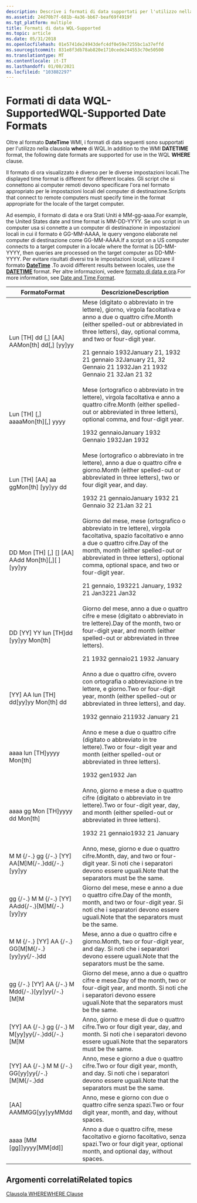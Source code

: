 ```yaml
---
description: Descrive i formati di data supportati per l'utilizzo nella clausola WHERE di WQL.
ms.assetid: 24d70b7f-681b-4a36-bb67-beaf69f4919f
ms.tgt_platform: multiple
title: Formati di data WQL-Supported
ms.topic: article
ms.date: 05/31/2018
ms.openlocfilehash: 01e5741de24943defc4df0e59e7255bc1a37effd
ms.sourcegitcommit: 831e8f3db78ab820e1710cede244553c70e50500
ms.translationtype: MT
ms.contentlocale: it-IT
ms.lasthandoff: 01/08/2021
ms.locfileid: "103882297"
---
```

# <a name="wql-supported-date-formats"></a><span data-ttu-id="afabc-103">Formati di data WQL-Supported</span><span class="sxs-lookup"><span data-stu-id="afabc-103">WQL-Supported Date Formats</span></span>

<span data-ttu-id="afabc-104">Oltre al formato **DateTime** WMI, i formati di data seguenti sono supportati per l'utilizzo nella clausola **where** di WQL.</span><span class="sxs-lookup"><span data-stu-id="afabc-104">In addition to the WMI **DATETIME** format, the following date formats are supported for use in the WQL **WHERE** clause.</span></span>

<span data-ttu-id="afabc-105">Il formato di ora visualizzato è diverso per le diverse impostazioni locali.</span><span class="sxs-lookup"><span data-stu-id="afabc-105">The displayed time format is different for different locales.</span></span> <span data-ttu-id="afabc-106">Gli script che si connettono ai computer remoti devono specificare l'ora nel formato appropriato per le impostazioni locali del computer di destinazione.</span><span class="sxs-lookup"><span data-stu-id="afabc-106">Scripts that connect to remote computers must specify time in the format appropriate for the locale of the target computer.</span></span>

<span data-ttu-id="afabc-107">Ad esempio, il formato di data e ora Stati Uniti è MM-gg-aaaa.</span><span class="sxs-lookup"><span data-stu-id="afabc-107">For example, the United States date and time format is MM-DD-YYYY.</span></span> <span data-ttu-id="afabc-108">Se uno script in un computer usa si connette a un computer di destinazione in impostazioni locali in cui il formato è GG-MM-AAAA, le query vengono elaborate nel computer di destinazione come GG-MM-AAAA.</span><span class="sxs-lookup"><span data-stu-id="afabc-108">If a script on a US computer connects to a target computer in a locale where the format is DD-MM-YYYY, then queries are processed on the target computer as DD-MM-YYYY.</span></span> <span data-ttu-id="afabc-109">Per evitare risultati diversi tra le impostazioni locali, utilizzare il formato [**DateTime**](datetime.md) .</span><span class="sxs-lookup"><span data-stu-id="afabc-109">To avoid different results between locales, use the [**DATETIME**](datetime.md) format.</span></span> <span data-ttu-id="afabc-110">Per altre informazioni, vedere [formato di data e ora](date-and-time-format.md).</span><span class="sxs-lookup"><span data-stu-id="afabc-110">For more information, see [Date and Time Format](date-and-time-format.md).</span></span>



<table>
<thead>
<tr class="header">
<th><span data-ttu-id="afabc-111">Formato</span><span class="sxs-lookup"><span data-stu-id="afabc-111">Format</span></span></th>
<th><span data-ttu-id="afabc-112">Descrizione</span><span class="sxs-lookup"><span data-stu-id="afabc-112">Description</span></span></th>
</tr>
</thead>
<tbody>
<tr class="odd">
<td><span data-ttu-id="afabc-113">Lun [TH] dd [,] [AA] AA</span><span class="sxs-lookup"><span data-stu-id="afabc-113">Mon[th] dd[,] [yy]yy</span></span></td>
<td><span data-ttu-id="afabc-114">Mese (digitato o abbreviato in tre lettere), giorno, virgola facoltativa e anno a due o quattro cifre.</span><span class="sxs-lookup"><span data-stu-id="afabc-114">Month (either spelled-out or abbreviated in three letters), day, optional comma, and two or four-digit year.</span></span><br/> <dl> <span data-ttu-id="afabc-115">21 gennaio 1932</span><span class="sxs-lookup"><span data-stu-id="afabc-115">January 21, 1932</span></span><br />
<span data-ttu-id="afabc-116">21 gennaio 32</span><span class="sxs-lookup"><span data-stu-id="afabc-116">January 21, 32</span></span><br />
<span data-ttu-id="afabc-117">Gennaio 21 1932</span><span class="sxs-lookup"><span data-stu-id="afabc-117">Jan 21 1932</span></span><br />
<span data-ttu-id="afabc-118">Gennaio 21 32</span><span class="sxs-lookup"><span data-stu-id="afabc-118">Jan 21 32</span></span><br />
</dl></td>
</tr>
<tr class="even">
<td><span data-ttu-id="afabc-119">Lun [TH] [,] aaaa</span><span class="sxs-lookup"><span data-stu-id="afabc-119">Mon[th][,] yyyy</span></span></td>
<td><span data-ttu-id="afabc-120">Mese (ortografico o abbreviato in tre lettere), virgola facoltativa e anno a quattro cifre.</span><span class="sxs-lookup"><span data-stu-id="afabc-120">Month (either spelled-out or abbreviated in three letters), optional comma, and four-digit year.</span></span><br/> <dl> <span data-ttu-id="afabc-121">1932 gennaio</span><span class="sxs-lookup"><span data-stu-id="afabc-121">January 1932</span></span><br />
<span data-ttu-id="afabc-122">Gennaio 1932</span><span class="sxs-lookup"><span data-stu-id="afabc-122">Jan 1932</span></span><br />
</dl></td>
</tr>
<tr class="odd">
<td><span data-ttu-id="afabc-123">Lun [TH] [AA] aa gg</span><span class="sxs-lookup"><span data-stu-id="afabc-123">Mon[th] [yy]yy dd</span></span></td>
<td><span data-ttu-id="afabc-124">Mese (ortografico o abbreviato in tre lettere), anno a due o quattro cifre e giorno.</span><span class="sxs-lookup"><span data-stu-id="afabc-124">Month (either spelled-out or abbreviated in three letters), two or four digit year, and day.</span></span><br/> <dl> <span data-ttu-id="afabc-125">1932 21 gennaio</span><span class="sxs-lookup"><span data-stu-id="afabc-125">January 1932 21</span></span><br />
<span data-ttu-id="afabc-126">Gennaio 32 21</span><span class="sxs-lookup"><span data-stu-id="afabc-126">Jan 32 21</span></span><br />
</dl></td>
</tr>
<tr class="even">
<td><span data-ttu-id="afabc-127">DD Mon [TH] [,] [] [AA] AA</span><span class="sxs-lookup"><span data-stu-id="afabc-127">dd Mon[th][,][ ][yy]yy</span></span></td>
<td><span data-ttu-id="afabc-128">Giorno del mese, mese (ortografico o abbreviato in tre lettere), virgola facoltativa, spazio facoltativo e anno a due o quattro cifre.</span><span class="sxs-lookup"><span data-stu-id="afabc-128">Day of the month, month (either spelled-out or abbreviated in three letters), optional comma, optional space, and two or four-digit year.</span></span><br/> <dl> <span data-ttu-id="afabc-129">21 gennaio, 1932</span><span class="sxs-lookup"><span data-stu-id="afabc-129">21 January, 1932</span></span><br />
<span data-ttu-id="afabc-130">21 Jan32</span><span class="sxs-lookup"><span data-stu-id="afabc-130">21 Jan32</span></span><br />
</dl></td>
</tr>
<tr class="odd">
<td><span data-ttu-id="afabc-131">DD [YY] YY lun [TH]</span><span class="sxs-lookup"><span data-stu-id="afabc-131">dd [yy]yy Mon[th]</span></span></td>
<td><span data-ttu-id="afabc-132">Giorno del mese, anno a due o quattro cifre e mese (digitato o abbreviato in tre lettere).</span><span class="sxs-lookup"><span data-stu-id="afabc-132">Day of the month, two or four-digit year, and month (either spelled-out or abbreviated in three letters).</span></span><br/> <dl> <span data-ttu-id="afabc-133">21 1932 gennaio</span><span class="sxs-lookup"><span data-stu-id="afabc-133">21 1932 January</span></span><br />
</dl></td>
</tr>
<tr class="even">
<td><span data-ttu-id="afabc-134">[YY] AA lun [TH] dd</span><span class="sxs-lookup"><span data-stu-id="afabc-134">[yy]yy Mon[th] dd</span></span></td>
<td><span data-ttu-id="afabc-135">Anno a due o quattro cifre, ovvero con ortografia o abbreviazione in tre lettere, e giorno.</span><span class="sxs-lookup"><span data-stu-id="afabc-135">Two or four-digit year, month (either spelled-out or abbreviated in three letters), and day.</span></span><br/> <dl> <span data-ttu-id="afabc-136">1932 gennaio 21</span><span class="sxs-lookup"><span data-stu-id="afabc-136">1932 January 21</span></span><br />
</dl></td>
</tr>
<tr class="odd">
<td><span data-ttu-id="afabc-137">aaaa lun [TH]</span><span class="sxs-lookup"><span data-stu-id="afabc-137">yyyy Mon[th]</span></span></td>
<td><span data-ttu-id="afabc-138">Anno e mese a due o quattro cifre (digitato o abbreviato in tre lettere).</span><span class="sxs-lookup"><span data-stu-id="afabc-138">Two or four-digit year and month (either spelled-out or abbreviated in three letters).</span></span><br/> <dl> <span data-ttu-id="afabc-139">1932 gen</span><span class="sxs-lookup"><span data-stu-id="afabc-139">1932 Jan</span></span><br />
</dl></td>
</tr>
<tr class="even">
<td><span data-ttu-id="afabc-140">aaaa gg Mon [TH]</span><span class="sxs-lookup"><span data-stu-id="afabc-140">yyyy dd Mon[th]</span></span></td>
<td><span data-ttu-id="afabc-141">Anno, giorno e mese a due o quattro cifre (digitato o abbreviato in tre lettere).</span><span class="sxs-lookup"><span data-stu-id="afabc-141">Two or four-digit year, day, and month (either spelled-out or abbreviated in three letters).</span></span><br/> <dl> <span data-ttu-id="afabc-142">1932 21 gennaio</span><span class="sxs-lookup"><span data-stu-id="afabc-142">1932 21 January</span></span><br />
</dl></td>
</tr>
<tr class="odd">
<td><span data-ttu-id="afabc-143">M M {/-.} gg {/-.} [YY] AA</span><span class="sxs-lookup"><span data-stu-id="afabc-143">[M]M{/-.}dd{/-.}[yy]yy</span></span></td>
<td><span data-ttu-id="afabc-144">Anno, mese, giorno e due o quattro cifre.</span><span class="sxs-lookup"><span data-stu-id="afabc-144">Month, day, and two or four-digit year.</span></span> <span data-ttu-id="afabc-145">Si noti che i separatori devono essere uguali.</span><span class="sxs-lookup"><span data-stu-id="afabc-145">Note that the separators must be the same.</span></span><br/></td>
</tr>
<tr class="even">
<td><span data-ttu-id="afabc-146">gg {/-.} M M {/-.} [YY] AA</span><span class="sxs-lookup"><span data-stu-id="afabc-146">dd{/-.}[M]M{/-.}[yy]yy</span></span></td>
<td><span data-ttu-id="afabc-147">Giorno del mese, mese e anno a due o quattro cifre.</span><span class="sxs-lookup"><span data-stu-id="afabc-147">Day of the month, month, and two or four-digit year.</span></span> <span data-ttu-id="afabc-148">Si noti che i separatori devono essere uguali.</span><span class="sxs-lookup"><span data-stu-id="afabc-148">Note that the separators must be the same.</span></span><br/></td>
</tr>
<tr class="odd">
<td><span data-ttu-id="afabc-149">M M {/-.} [YY] AA {/-.} GG</span><span class="sxs-lookup"><span data-stu-id="afabc-149">[M]M{/-.}[yy]yy{/-.}dd</span></span></td>
<td><span data-ttu-id="afabc-150">Mese, anno a due o quattro cifre e giorno.</span><span class="sxs-lookup"><span data-stu-id="afabc-150">Month, two or four-digit year, and day.</span></span> <span data-ttu-id="afabc-151">Si noti che i separatori devono essere uguali.</span><span class="sxs-lookup"><span data-stu-id="afabc-151">Note that the separators must be the same.</span></span><br/></td>
</tr>
<tr class="even">
<td><span data-ttu-id="afabc-152">gg {/-.} [YY] AA {/-.} M M</span><span class="sxs-lookup"><span data-stu-id="afabc-152">dd{/-.}[yy]yy{/-.}[M]M</span></span></td>
<td><span data-ttu-id="afabc-153">Giorno del mese, anno a due o quattro cifre e mese.</span><span class="sxs-lookup"><span data-stu-id="afabc-153">Day of the month, two or four-digit year, and month.</span></span> <span data-ttu-id="afabc-154">Si noti che i separatori devono essere uguali.</span><span class="sxs-lookup"><span data-stu-id="afabc-154">Note that the separators must be the same.</span></span><br/></td>
</tr>
<tr class="odd">
<td><span data-ttu-id="afabc-155">[YY] AA {/-.} gg {/-.} M M</span><span class="sxs-lookup"><span data-stu-id="afabc-155">[yy]yy{/-.}dd{/-.}[M]M</span></span></td>
<td><span data-ttu-id="afabc-156">Anno, giorno e mese di due o quattro cifre.</span><span class="sxs-lookup"><span data-stu-id="afabc-156">Two or four digit year, day, and month.</span></span> <span data-ttu-id="afabc-157">Si noti che i separatori devono essere uguali.</span><span class="sxs-lookup"><span data-stu-id="afabc-157">Note that the separators must be the same.</span></span><br/></td>
</tr>
<tr class="even">
<td><span data-ttu-id="afabc-158">[YY] AA {/-.} M M {/-.} GG</span><span class="sxs-lookup"><span data-stu-id="afabc-158">[yy]yy{/-.}[M]M{/-.}dd</span></span></td>
<td><span data-ttu-id="afabc-159">Anno, mese e giorno a due o quattro cifre.</span><span class="sxs-lookup"><span data-stu-id="afabc-159">Two or four digit year, month, and day.</span></span> <span data-ttu-id="afabc-160">Si noti che i separatori devono essere uguali.</span><span class="sxs-lookup"><span data-stu-id="afabc-160">Note that the separators must be the same.</span></span><br/></td>
</tr>
<tr class="odd">
<td><span data-ttu-id="afabc-161">[AA] AAMMGG</span><span class="sxs-lookup"><span data-stu-id="afabc-161">[yy]yyMMdd</span></span></td>
<td><span data-ttu-id="afabc-162">Anno, mese e giorno con due o quattro cifre senza spazi.</span><span class="sxs-lookup"><span data-stu-id="afabc-162">Two or four digit year, month, and day, without spaces.</span></span><br/></td>
</tr>
<tr class="even">
<td><span data-ttu-id="afabc-163">aaaa [MM [gg]]</span><span class="sxs-lookup"><span data-stu-id="afabc-163">yyyy[MM[dd]]</span></span></td>
<td><span data-ttu-id="afabc-164">Anno a due o quattro cifre, mese facoltativo e giorno facoltativo, senza spazi.</span><span class="sxs-lookup"><span data-stu-id="afabc-164">Two or four digit year, optional month, and optional day, without spaces.</span></span><br/></td>
</tr>
</tbody>
</table>



 

## <a name="related-topics"></a><span data-ttu-id="afabc-165">Argomenti correlati</span><span class="sxs-lookup"><span data-stu-id="afabc-165">Related topics</span></span>

<dl> <dt>

[<span data-ttu-id="afabc-166">Clausola WHERE</span><span class="sxs-lookup"><span data-stu-id="afabc-166">WHERE Clause</span></span>](where-clause.md)
</dt> </dl>

 

 




